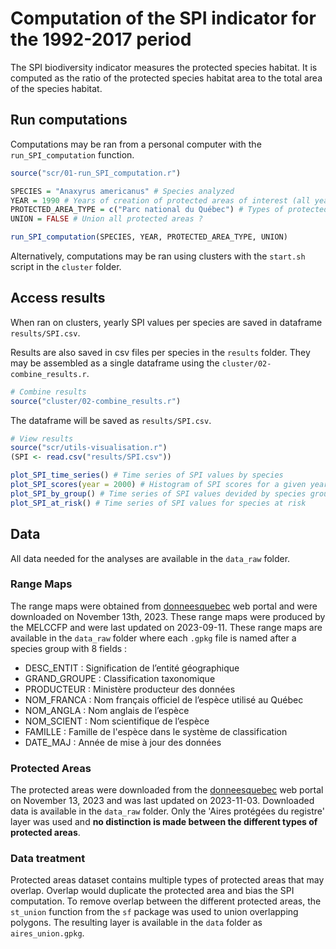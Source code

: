 # Computation of the SPI indicator for the 1992-2017 period

The SPI biodiversity indicator measures the protected species habitat. It is computed as the ratio of the protected species habitat area to the total area of the species habitat. 


## Run computations

Computations may be ran from a personal computer with the `run_SPI_computation` function.

```r
source("scr/01-run_SPI_computation.r")

SPECIES = "Anaxyrus americanus" # Species analyzed
YEAR = 1990 # Years of creation of protected areas of interest (all years before this year will also be considered)
PROTECTED_AREA_TYPE = c("Parc national du Québec") # Types of protected areas to consider (unique(aires_prot$DESIG_GR))
UNION = FALSE # Union all protected areas ?

run_SPI_computation(SPECIES, YEAR, PROTECTED_AREA_TYPE, UNION)
```

Alternatively, computations may be ran using clusters with the `start.sh` script in the `cluster` folder.


## Access results

When ran on clusters, yearly SPI values per species are saved in dataframe `results/SPI.csv`.

Results are also saved in csv files per species in the `results` folder. They may be assembled as a single dataframe using the `cluster/02-combine_results.r`.

```r
# Combine results
source("cluster/02-combine_results.r")
```

The dataframe will be saved as `results/SPI.csv`.

```r
# View results
source("scr/utils-visualisation.r")
(SPI <- read.csv("results/SPI.csv"))

plot_SPI_time_series() # Time series of SPI values by species
plot_SPI_scores(year = 2000) # Histogram of SPI scores for a given year
plot_SPI_by_group() # Time series of SPI values devided by species groups
plot_SPI_at_risk() # Time series of SPI values for species at risk
```

## Data

All data needed for the analyses are available in the `data_raw` folder.

### Range Maps

The range maps were obtained from [donneesquebec](https://www.donneesquebec.ca/recherche/dataset/aires-de-repartition-faune) web portal and were downloaded on November 13th, 2023. These range maps were produced by the MELCCFP and were last updated on 2023-09-11. These range maps are available in the `data_raw` folder where each `.gpkg` file is named after a species group with 8 fields :

- DESC_ENTIT : Signification de l’entité géographique
- GRAND_GROUPE : Classification taxonomique
- PRODUCTEUR : Ministère producteur des données
- NOM_FRANCA : Nom français officiel de l’espèce utilisé au Québec
- NOM_ANGLA : Nom anglais de l’espèce
- NOM_SCIENT : Nom scientifique de l’espèce
- FAMILLE : Famille de l'espèce dans le système de classification
- DATE_MAJ : Année de mise à jour des données

### Protected Areas

The protected areas were downloaded from the [donneesquebec](https://www.donneesquebec.ca/recherche/dataset/aires-protegees-au-quebec) web portal on November 13, 2023 and was last updated on 2023-11-03. Downloaded data is available in the `data_raw` folder. Only the 'Aires protégées du registre' layer was used and **no distinction is made between the different types of protected areas**.

### Data treatment

Protected areas dataset contains multiple types of protected areas that may overlap. Overlap would duplicate the protected area and bias the SPI computation. To remove overlap between the different protected areas, the `st_union` function from the `sf` package was used to union overlapping polygons. The resulting layer is available in the `data` folder as `aires_union.gpkg`.

